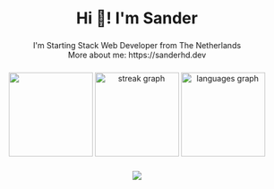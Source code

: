<h1 align="center">Hi 👋! I'm Sander</h1>

###

<p align="center">I'm Starting Stack Web Developer from The Netherlands <br>
  More about me: https://sanderhd.dev
</p>



###

<div align="center">
  <img src="https://github-readme-stats.vercel.app/api?username=sanderhd-dev&theme=blue_navy&show_icons=true" height="150"/>
  <img src="https://streak-stats.demolab.com?user=sanderhd-dev&locale=en&mode=daily&theme=blue_navy&hide_border=false&border_radius=5" height="150" alt="streak graph"  />
  <img src="https://github-readme-stats.vercel.app/api/top-langs?username=sanderhd-dev&locale=en&hide_title=false&layout=compact&card_width=320&langs_count=5&theme=blue_navy&hide_border=false" height="150" alt="languages graph"  />
</div>

###

<div align="center">
  <img src="https://skillicons.dev/icons?i=js,html,css,figma,blender,discordjs,vscode"/>
</div>

